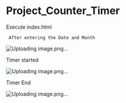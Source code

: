 # Project_Counter_Timer
Execute index.html

     After entering the Date and Month           
     





![Uploading image.png…]()
    




Timer started







![Uploading image.png…]()
    






Timer End






![Uploading image.png…]()




